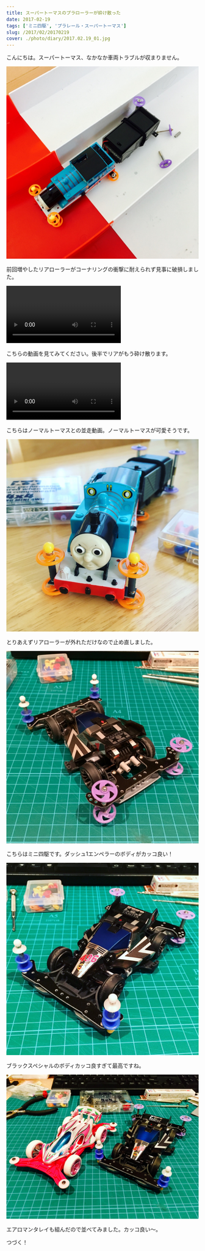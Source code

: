 ```yaml
---
title: スーパートーマスのプラローラーが砕け散った
date: 2017-02-19
tags: ['ミニ四駆', 'プラレール・スーパートーマス']
slug: /2017/02/20170219
cover: ./photo/diary/2017.02.19_01.jpg
---
```


<p class="sentence">
こんにちは。スーパートーマス、なかなか車両トラブルが収まりません。
</p>
<div class="center"><img class="img-fluid" src="./photo/diary/2017.02.19_01.jpg"></div>
<p class="sentence spacing">前回増やしたリアローラーがコーナリングの衝撃に耐えられず見事に破損しました。</p>
<div class="center"><video class="img-fluid" src="./photo/diary/2017.02.19_02.mp4" controls></div>
<p class="sentence spacing">こちらの動画を見てみてください。後半でリアがもう砕け散ります。</p>
<div class="center"><video class="img-fluid" src="./photo/diary/2017.02.19_03.mp4" controls></div>
<p class="sentence spacing">こちらはノーマルトーマスとの並走動画。ノーマルトーマスが可愛そうです。</p>
<div class="center"><img class="img-fluid" src="./photo/diary/2017.02.19_04.jpg"></div>
<p class="sentence spacing">とりあえずリアローラーが外れただけなので止め直しました。</p>
<div class="center"><img class="img-fluid" src="./photo/diary/2017.02.19_05.jpg"></div>
<p class="sentence spacing">こちらはミニ四駆です。ダッシュ1エンペラーのボディがカッコ良い！</p>
<div class="center"><img class="img-fluid" src="./photo/diary/2017.02.19_06.jpg"></div>
<p class="sentence spacing">ブラックスペシャルのボディカッコ良すぎて最高ですね。</p>
<div class="center"><img class="img-fluid" src="./photo/diary/2017.02.19_07.jpg"></div>
<p class="sentence spacing">エアロマンタレイも組んだので並べてみました。カッコ良い〜。</p>
<p class="sentence spacing">つづく！</p>
